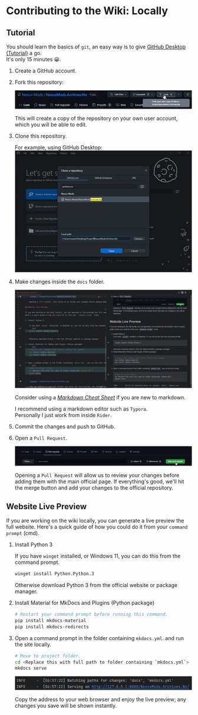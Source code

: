 # Contributing to the Wiki: Locally

## Tutorial
You should learn the basics of `git`, an easy way is to give [GitHub Desktop (Tutorial)](https://www.youtube.com/watch?v=77W2JSL7-r8) a go.  
It's only 15 minutes 😀.

1. Create a GitHub account.
2. Fork this repository:

    ![Image](./Images/Contribute/ForkTheRepo.png)

    This will create a copy of the repository on your own user account, which you will be able to edit.

3. Clone this repository.

    For example, using GitHub Desktop:
    ![Image](./Images/Contribute/GitHubDesktop.png)

4. Make changes inside the `docs` folder.

    ![Image](./Images/Contribute/Rider.png)

    Consider using a [*Markdown Cheat Sheet*](https://github.com/adam-p/markdown-here/wiki/Markdown-Cheatsheet) if you are new to markdown.

    I recommend using a markdown editor such as `Typora`.  
    Personally I just work from inside `Rider`.  

5. Commit the changes and push to GitHub.

6. Open a `Pull Request`.

    ![Image](./Images/Contribute/OpenPullRequest.png)

    Opening a `Pull Request` will allow us to review your changes before adding them with the main official page. If everything's good, we'll hit the merge button and add your changes to the official repository.

## Website Live Preview

If you are working on the wiki locally, you can generate a live preview the full website.
Here's a quick guide of how you could do it from your `command prompt` (cmd).

1. Install Python 3

    If you have `winget` installed, or Windows 11, you can do this from the command prompt.
    ```bash
    winget install Python.Python.3
    ```

    Otherwise download Python 3 from the official website or package manager.

2. Install Material for MkDocs and Plugins (Python package)
    ```bash
    # Restart your command prompt before running this command.
    pip install mkdocs-material
    pip install mkdocs-redirects
    ```

3. Open a command prompt in the folder containing `mkdocs.yml`. and run the site locally.
    ```bash
    # Move to project folder.
    cd <Replace this with full path to folder containing `mkdocs.yml`>
    mkdocs serve
    ```

    ![Image](./Images/Contribute/LocalRun.png)

    Copy the address to your web browser and enjoy the live preview; any changes you save will be shown instantly.